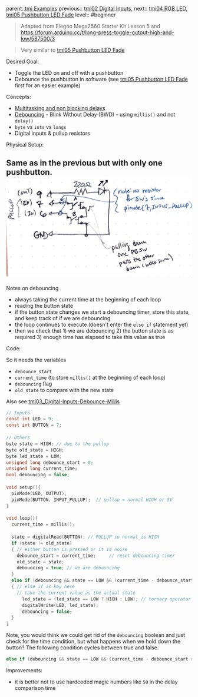 parent::[tmi Examples](tmi%20Examples.md)
previous:: [tmi02 Digital Inputs](tmi02%20Digital%20Inputs.md), 
next:: [tmi04 RGB LED](tmi04%20RGB%20LED.md), [tmi05 Pushbutton LED Fade](tmi05%20Pushbutton%20LED%20Fade.md)
level:: #beginner

>  Adapted from Elegoo Mega2560 Starter Kit Lesson 5 and https://forum.arduino.cc/t/long-press-toggle-output-high-and-low/587500/3

> Very similar to [tmi05 Pushbutton LED Fade](tmi05%20Pushbutton%20LED%20Fade.md) 

Desired Goal:
- Toggle the LED on and off with a pushbutton
- Debounce the pushbutton in software (see [tmi05 Pushbutton LED Fade](tmi05%20Pushbutton%20LED%20Fade.md) first for an easier example)

Concepts:
- [Multitasking and non blocking delays](../../Multitasking%20and%20non%20blocking%20delays.md)
- [Debouncing](Debouncing) - Blink Without Delay (BWD) - using `millis()` and not `delay()`
- `byte` vs `ints` vs `longs` 
- Digital inputs & pullup resistors

Physical Setup:

Same as in the previous but with only one pushbutton.
![](attachments/IMG_7160.jpg)
- 
Notes on debouncing
- always taking the current time at the beginning of each loop
- reading the button state
- if the button state changes we start a debouncing timer, store this state, and keep track of if we are debouncing
- the loop continues to execute (doesn't enter the `else if` statement yet)
- then we check that 1) we are debouncing 2) the button state is as required 3) enough time has elapsed to take this value as true

Code:


So it needs the variables
- `debounce_start`
- `current_time` (to store `millis()` at the beginning of each loop)
- `debouncing` flag
- `old_state` to compare with the new state 

Also see [tmi03_Digital-Inputs-Debounce-Millis](tmi03_Digital-Inputs-Debounce-Millis/tmi03_Digital-Inputs-Debounce-Millis.ino)

``` c
// Inputs
const int LED = 9;
const int BUTTON = 7;

// Others
byte state = HIGH; // due to the pullup
byte old_state = HIGH;
byte led_state = LOW;
unsigned long debounce_start = 0;
unsigned long current_time; 
bool debouncing = false;

void setup(){
  pinMode(LED, OUTPUT);
  pinMode(BUTTON, INPUT_PULLUP);  // pullup = normal HIGH or 5V   
}

void loop(){
  current_time = millis();

  state = digitalRead(BUTTON); // PULLUP so normal is HIGH
  if (state != old_state)
  { // either button is pressed or it is noise
    debounce_start = current_time;     // reset debouncing timer
    old_state = state;
    debouncing = true; // we are debouncing
  }
  else if (debouncing && state == LOW && (current_time - debounce_start > 50))
  { // else if is key here
    // take the current value as the actual state
      led_state = (led_state == LOW ? HIGH : LOW); // ternary operator to switch led state
      digitalWrite(LED, led_state);
      debouncing = false;
  }
}
```

Note, you would think we could get rid of the `debouncing` boolean and just check for the time condition, but what happens when we hold down the button?  The following condition cycles between true and false.

```c
else if (debouncing && state == LOW && (current_time - debounce_start > 50))
```
Improvements:
- it is better not to use hardcoded magic numbers like `50` in the delay comparison time